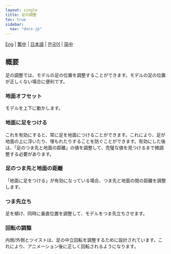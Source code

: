 ```yaml
---
layout: single
title: 足の調整
toc: true
sidebar:
  nav: "docs-jp"
---
```

[Eng](/dancexr/features/feet_adjustments) | [繁中](/tw/dancexr/features/feet_adjustments) | [日本語](/jp/dancexr/features/feet_adjustments) | [한국어](/kr/dancexr/features/feet_adjustments) | [简中](/zh/dancexr/features/feet_adjustments)

## 概要
足の調整では、モデルの足の位置を調整することができます。モデルの足の位置が正しくない場合に便利です。

### 地面オフセット
モデルを上下に動かします。

### 地面に足をつける
これを有効にすると、常に足を地面につけることができます。これにより、足が地面の上に浮いたり、埋もれたりすることを防ぐことができます。有効にした後は、「足のつま先と地面の距離」の値を調整して、完璧な値を見つけるまで微調整する必要があります。

### 足のつま先と地面の距離
「地面に足をつける」が有効になっている場合、つま先と地面の間の距離を調整します。

### つま先立ち
足を傾け、同時に垂直位置を調整して、モデルをつま先立ちさせます。

### 回転の調整
内側/外側とツイストは、足の中立回転を調整するために設計されています。これにより、アニメーション後に正しく回転されるようになります。
